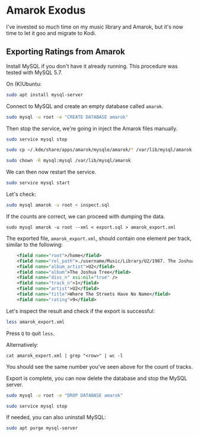 # Amarok Exodus

I've invested so much time on my music library and Amarok, but it's now time to let it goo and migrate to Kodi.

## Exporting Ratings from Amarok

Install MySQL if you don't have it already running. This procedure was tested with MySQL 5.7.

On (K)Ubuntu:

```bash
sudo apt install mysql-server
```

Connect to MySQL and create an empty database called `amarok`.

```bash
sudo mysql -u root -e "CREATE DATABASE amarok"
```

Then stop the service, we're going in inject the Amarok files manually.

```bash
sudo service mysql stop

sudo cp ~/.kde/share/apps/amarok/mysqle/amarok/* /var/lib/mysql/amarok

sudo chown -R mysql:mysql /var/lib/mysql/amarok
```

We can then now restart the service.

```bash
sudo service mysql start
```

Let's check:

```bash
sudo mysql amarok -u root < inspect.sql
```

If the counts are correct, we can proceed with dumping the data.

```base
sudo mysql amarok -u root --xml < export.sql > amarok_export.xml
```

The exported file, `amarok_export.xml`, should contain one element per track, similar to the following:

```xml
    <field name="root">/home</field>
    <field name="rel_path">./username/Music/Library/U2/1987. The Joshua Tree/01. Where The Streets Have No Name.flac</field>
    <field name="album_artist">U2</field>
    <field name="album">The Joshua Tree</field>
    <field name="disc_n" xsi:nil="true" />
    <field name="track_n">1</field>
    <field name="artist">U2</field>
    <field name="title">Where The Streets Have No Name</field>
    <field name="rating">9</field>
```

Let's inspect the result and check if the export is successful:

```bash
less amarok_export.xml
```

Press `Q` to quit `less`.

Alternatively:

```base
cat amarok_export.xml | grep "<row>" | wc -l
```

You should see the same number you've seen above for the count of tracks.

Export is complete, you can now delete the database and stop the MySQL server.

```bash
sudo mysql -u root -e "DROP DATABASE amarok"

sudo service mysql stop
```

If needed, you can also uninstall MySQL:

```bash
sudo apt purge mysql-server
```
